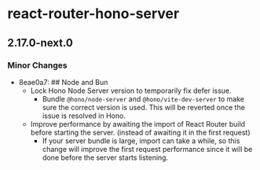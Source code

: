 # react-router-hono-server

## 2.17.0-next.0

### Minor Changes

- 8eae0a7: ## Node and Bun
  - Lock Hono Node Server version to temporarily fix defer issue.
    - Bundle `@hono/node-server` and `@hono/vite-dev-server` to make sure the correct version is used. This will be reverted once the issue is resolved in Hono.
  - Improve performance by awaiting the import of React Router build before starting the server. (instead of awaiting it in the first request)
    - If your server bundle is large, import can take a while, so this change will improve the first request performance since it will be done before the server starts listening.
